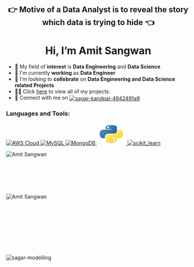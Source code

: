 <h2 align='center'> 👉 Motive of a Data Analyst is to reveal the story which data is trying to hide 👈 </h2>

<h1 align='center'> Hi, I’m Amit Sangwan</h1>

- 🔭 My field of __interest__ is __Data Engineering__ and __Data Science__
- 🌱 I'm currently __working__ as __Data Engineer__
- 👯 I'm looking to __collobrate__ on __Data Engineering and Data Science related Projects__
- 👨‍💻 Click [here](https://github.com/sangwanamit621?tab=repositories) to view all of my projects.
- 📱 Connect with me on <a href="https://www.linkedin.com/in/sangwanamit621/" target="blank"><img align="center" src="https://raw.githubusercontent.com/rahuldkjain/github-profile-readme-generator/master/src/images/icons/Social/linked-in-alt.svg" alt="sagar-kandpal-4942491a9" height="20" width="25" /></a>

<h3 align="left">Languages and Tools:</h3>
<p align="left"> 
 <a href="https://aws.amazon.com/what-is-aws/" target="_blank"> <img src="https://technogeekscs.com/wp-content/uploads/2022/11/What-Is-AWS-.png" alt="AWS Cloud" width="80" height="60"/> 
</a> <a href="https://www.mysql.com/" target="_blank"> <img src="https://www.redeszone.net/app/uploads-redeszone.net/2017/02/mysql-800x388.png" alt="MySQL" width="80" height="60"/> </a> 
<a href="https://hadoop.apache.org/" target="_blank"> <img src="https://developer-tech.com/wp-content/uploads/sites/3/2021/02/mongodb-atlas-google-cloud-partnership-nosql-databases-integrations-2.jpg" alt="MongoDB" width="80" height="60"/> </a> 
 <a href="https://www.python.org" target="_blank"> <img src="https://raw.githubusercontent.com/devicons/devicon/master/icons/python/python-original.svg" alt="python" width="80" height="60"/> </a> 
<a href="https://scikit-learn.org/" target="_blank"> <img src="https://upload.wikimedia.org/wikipedia/commons/0/05/Scikit_learn_logo_small.svg" alt="scikit_learn" width="80" height="60"/> </a> 
</p>

<p><img align="left" src="https://github-readme-stats.vercel.app/api/top-langs?username=sangwanamit621&show_icons=true&locale=en&layout=compact" alt="Amit Sangwan" ></p>

<br /><br /><br /><br /><br /><br  />
<p><img align="left" src="https://github-readme-stats.vercel.app/api?username=sangwanamit621&show_icons=true&theme=dark&locale=en" alt="Amit Sangwan" ></p>

<br  /><br /><br /><br /><br /><br /><br /><br /><br />
<p><img align="left" src="https://github-readme-streak-stats.herokuapp.com/?user=sangwanamit621&theme=light" alt="sagar-modelling" /></p>



<!---
sangwanamit621/sangwanamit621 is a ✨ special ✨ repository because its `README.md` (this file) appears on your GitHub profile.
You can click the Preview link to take a look at your changes.
--->
